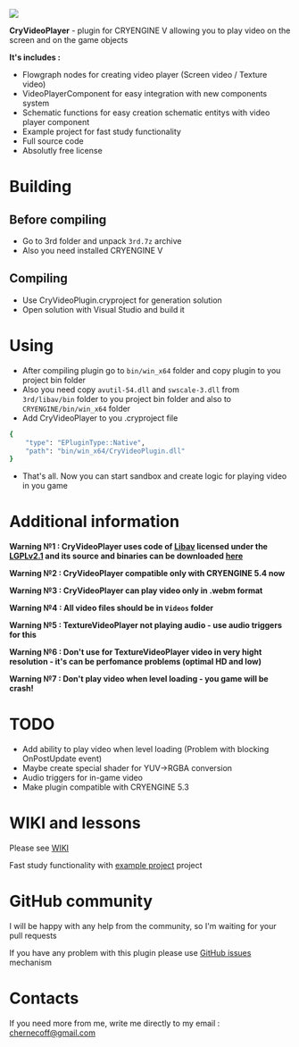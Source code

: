 ![](https://pp.userapi.com/c824410/v824410521/9f3e6/BRwTG3N1alM.jpg)

**CryVideoPlayer** - plugin for CRYENGINE V allowing you to play video on the screen and on the game objects

**It's includes :** 
* Flowgraph nodes for creating video player (Screen video / Texture video)
* VideoPlayerComponent for easy integration with new components system
* Schematic functions for easy creation schematic entitys with video player component
* Example project for fast study functionality 
* Full source code 
* Absolutly free license

# Building
## Before compiling
* Go to 3rd folder and unpack `3rd.7z` archive
* Also you need installed CRYENGINE V
## Compiling
* Use CryVideoPlugin.cryproject for generation solution
* Open solution with Visual Studio and build it

# Using
* After compiling plugin go to `bin/win_x64` folder and copy plugin to you project bin folder
* Also you need copy `avutil-54.dll` and `swscale-3.dll` from `3rd/libav/bin` folder to you project bin folder and also to `CRYENGINE/bin/win_x64` folder
* Add CryVideoPlayer to you .cryproject file

```bash
{
    "type": "EPluginType::Native",
    "path": "bin/win_x64/CryVideoPlugin.dll"
}
```
* That's all. Now you can start sandbox and create logic for playing video in you game

# Additional information
**Warning №1 : CryVideoPlayer uses code of <a href=https://libav.org>Libav</a> licensed under the <a href=https://www.gnu.org/licenses/old-licenses/lgpl-2.1.html>LGPLv2.1</a> and its source and binaries can be downloaded <a href=http://builds.libav.org/windows/>here</a>**

**Warning №2 : CryVideoPlayer compatible only with CRYENGINE 5.4 now**

**Warning №3 : CryVideoPlayer can play video only in .webm format**

**Warning №4 : All video files should be in `Videos` folder**

**Warning №5 : TextureVideoPlayer not playing audio - use audio triggers for this**

**Warning №6 : Don't use for TextureVideoPlayer video in very hight resolution - it's can be perfomance problems (optimal HD and low)**

**Warning №7 : Don't play video when level loading - you game will be crash!**

# TODO
* Add ability to play video when level loading (Problem with blocking OnPostUpdate event)
* Maybe create special shader for YUV->RGBA conversion
* Audio triggers for in-game video
* Make plugin compatible with CRYENGINE 5.3

# WIKI and lessons
Please see [WIKI](https://github.com/afrostalin/CryVideoPlayer/wiki)

Fast study functionality with [example project](https://github.com/afrostalin/VideoPluginExample) project

# GitHub community

I will be happy with any help from the community, so I'm waiting for your pull requests 

If you have any problem with this plugin please use [GitHub issues](https://github.com/afrostalin/CryVideoPlayer/issues) mechanism

# Contacts

If you need more from me, write me directly to my email : chernecoff@gmail.com
